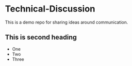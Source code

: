 # Technical-Discussion
This is a demo repo for sharing ideas around communication.

## This is second heading
* One
* Two 
* Three
